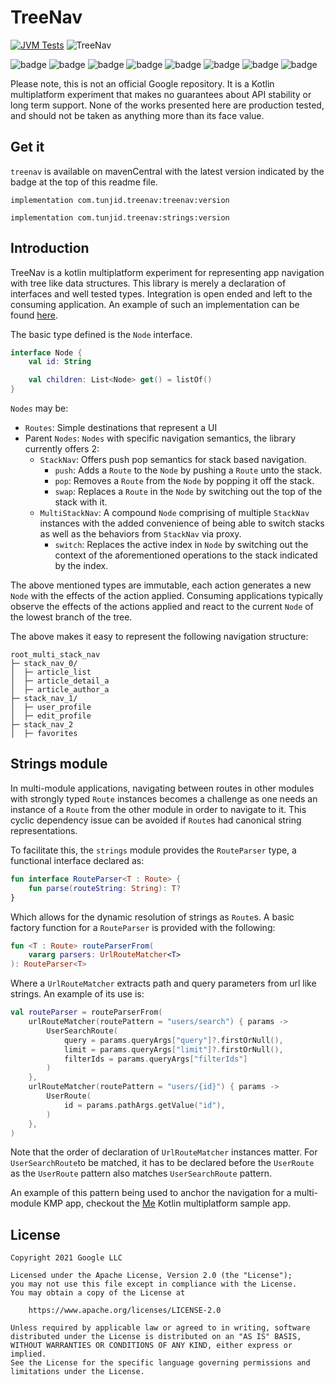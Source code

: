 # TreeNav

[![JVM Tests](https://github.com/tunjid/treeNav/actions/workflows/tests.yml/badge.svg)](https://github.com/tunjid/treeNav/actions/workflows/tests.yml)
![TreeNav](https://img.shields.io/maven-central/v/com.tunjid.treenav/treenav?label=treenav)

![badge][badge-ios]
![badge][badge-js]
![badge][badge-jvm]
![badge][badge-linux]
![badge][badge-windows]
![badge][badge-mac]
![badge][badge-tvos]
![badge][badge-watchos]

Please note, this is not an official Google repository. It is a Kotlin multiplatform experiment that makes no guarantees
about API stability or long term support. None of the works presented here are production tested, and should not be
taken as anything more than its face value.

## Get it

`treenav` is available on mavenCentral with the latest version indicated by the badge at the top of this readme file.

`implementation com.tunjid.treenav:treenav:version`

`implementation com.tunjid.treenav:strings:version`

## Introduction

TreeNav is a kotlin multiplatform experiment for representing app navigation with tree like data structures. This
library is merely a declaration of interfaces and well tested types. Integration is open ended and left to the consuming
application. An example of such an implementation can be found [here](https://github.com/tunjid/me).

The basic type defined is the `Node` interface.

```kotlin
interface Node {
    val id: String

    val children: List<Node> get() = listOf()
}
```

`Nodes` may be:

* `Routes`: Simple destinations that represent a UI
* Parent `Nodes`: `Nodes` with specific navigation semantics, the library currently offers 2:
    * `StackNav`: Offers push pop semantics for stack based navigation.
        * `push`: Adds a `Route` to the `Node` by pushing a `Route` unto the stack.
        * `pop`: Removes a `Route` from the `Node` by popping it off the stack.
        * `swap`: Replaces a `Route` in the `Node` by switching out the top of the stack with it.
    * `MultiStackNav`: A compound `Node` comprising of multiple `StackNav` instances with the added convenience of being
      able to switch stacks as well as the behaviors from `StackNav` via proxy.
        * `switch`: Replaces the active index in `Node` by switching out the context of the aforementioned operations to
          the stack indicated by the index.

The above mentioned types are immutable, each action generates a new `Node` with the effects of the action applied.
Consuming applications typically observe the effects of the actions applied and react to the current `Node` of the
lowest branch of the tree.

The above makes it easy to represent the following navigation structure:

```
root_multi_stack_nav
├─ stack_nav_0/
│  ├─ article_list
│  ├─ article_detail_a
│  ├─ article_author_a
├─ stack_nav_1/
│  ├─ user_profile
│  ├─ edit_profile
├─ stack_nav_2
│  ├─ favorites
```

## Strings module

In multi-module applications, navigating between routes in other modules with strongly typed `Route` instances becomes a
challenge as one needs an instance of a `Route` from the other module in order to navigate to it. This cyclic dependency
issue can be avoided if `Route`s had canonical string representations.

To facilitate this, the `strings` module provides the `RouteParser` type, a functional interface declared as:

```kotlin
fun interface RouteParser<T : Route> {
    fun parse(routeString: String): T?
}
```

Which allows for the dynamic resolution of strings as `Route`s. A basic factory function for a `RouteParser` is provided
with the following:

```kotlin
fun <T : Route> routeParserFrom(
    vararg parsers: UrlRouteMatcher<T>
): RouteParser<T>
```

Where a `UrlRouteMatcher` extracts path and query parameters from url like strings. An example of its use is:

```kotlin
val routeParser = routeParserFrom(
    urlRouteMatcher(routePattern = "users/search") { params ->
        UserSearchRoute(
            query = params.queryArgs["query"]?.firstOrNull(),
            limit = params.queryArgs["limit"]?.firstOrNull(),
            filterIds = params.queryArgs["filterIds"]
        )
    },
    urlRouteMatcher(routePattern = "users/{id}") { params ->
        UserRoute(
            id = params.pathArgs.getValue("id"),
        )
    },
)
```

Note that the order of declaration of `UrlRouteMatcher` instances matter. For `UserSearchRoute`to be matched, it has to
be declared before the `UserRoute` as the `UserRoute` pattern also matches `UserSearchRoute`
pattern.


An example of this pattern being used to anchor the navigation for a multi-module KMP app, checkout the
[Me](https://github.com/tunjid/me/blob/main/common/feature-archive-edit/src/commonMain/kotlin/com/tunjid/me/archiveedit/FeatureDef.kt)
Kotlin multiplatform sample app.

## License

    Copyright 2021 Google LLC

    Licensed under the Apache License, Version 2.0 (the "License");
    you may not use this file except in compliance with the License.
    You may obtain a copy of the License at

        https://www.apache.org/licenses/LICENSE-2.0

    Unless required by applicable law or agreed to in writing, software
    distributed under the License is distributed on an "AS IS" BASIS,
    WITHOUT WARRANTIES OR CONDITIONS OF ANY KIND, either express or implied.
    See the License for the specific language governing permissions and
    limitations under the License.

[badge-android]: http://img.shields.io/badge/-android-6EDB8D.svg?style=flat
[badge-jvm]: http://img.shields.io/badge/-jvm-DB413D.svg?style=flat
[badge-js]: http://img.shields.io/badge/-js-F8DB5D.svg?style=flat
[badge-js-ir]: https://img.shields.io/badge/support-[IR]-AAC4E0.svg?style=flat
[badge-nodejs]: https://img.shields.io/badge/-nodejs-68a063.svg?style=flat
[badge-linux]: http://img.shields.io/badge/-linux-2D3F6C.svg?style=flat 
[badge-windows]: http://img.shields.io/badge/-windows-4D76CD.svg?style=flat
[badge-wasm]: https://img.shields.io/badge/-wasm-624FE8.svg?style=flat
[badge-apple-silicon]: http://img.shields.io/badge/support-[AppleSilicon]-43BBFF.svg?style=flat
[badge-ios]: http://img.shields.io/badge/-ios-CDCDCD.svg?style=flat
[badge-mac]: http://img.shields.io/badge/-macos-111111.svg?style=flat
[badge-watchos]: http://img.shields.io/badge/-watchos-C0C0C0.svg?style=flat
[badge-tvos]: http://img.shields.io/badge/-tvos-808080.svg?style=flat
